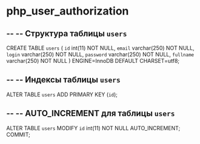 # php_user_authorization


--
-- Структура таблицы `users`
--

CREATE TABLE `users` (
  `id` int(11) NOT NULL,
  `email` varchar(250) NOT NULL,
  `login` varchar(250) NOT NULL,
  `password` varchar(250) NOT NULL,
  `fullname` varchar(250) NOT NULL
) ENGINE=InnoDB DEFAULT CHARSET=utf8;

--
-- Индексы таблицы `users`
--
ALTER TABLE `users`
  ADD PRIMARY KEY (`id`);

--
-- AUTO_INCREMENT для таблицы `users`
--
ALTER TABLE `users`
  MODIFY `id` int(11) NOT NULL AUTO_INCREMENT;
COMMIT;